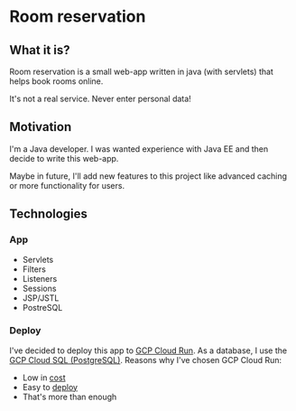 # Room reservation

## What it is?

Room reservation is a small web-app written in java (with servlets) that helps book rooms online.

It's not a real service. Never enter personal data!

## Motivation

I'm a Java developer. I was wanted experience with Java EE and then decide to write this web-app.

Maybe in future, I'll add new features to this project like advanced caching or more functionality for users.

## Technologies

### App

* Servlets
* Filters
* Listeners
* Sessions
* JSP/JSTL
* PostreSQL

### Deploy

I've decided to deploy this app to [GCP Cloud Run](https://cloud.google.com/run). As a database, I use the [GCP Cloud SQL (PostgreSQL)](https://cloud.google.com/sql/docs/postgres/). Reasons why I've chosen GCP Cloud Run:

* Low in [cost](https://cloud.google.com/run/pricing)
* Easy to [deploy](https://cloud.google.com/run/docs/quickstarts/build-and-deploy#java)
* That's more than enough

